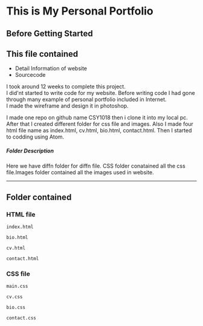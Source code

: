 
# **This is My Personal Portfolio**

## Before Getting Started

## This file contained

* Detail Information of website
* Sourcecode


I took around 12 weeks to complete this project.  
I did'nt started to write code for my website. Before writing code I had gone through many example of personal portfolio included in Internet.  
I made the wireframe and design it in photoshop.

I made one repo on github name CSY1018 then i clone it into my local pc. After that I created different folder for css file and images. Also I made four html file name as index.html, cv.html, bio.html, contact.html.
 Then  I started to codding using Atom.
 
 ##### Folder Description
 Here we have diffn folder for diffn file. CSS folder conatained all the css file.Images folder contained all the images used in website.
 
 ------------


## Folder contained

### HTML file

```
index.html

bio.html

cv.html

contact.html

```
### CSS file

```
main.css

cv.css

bio.css

contact.css

```

